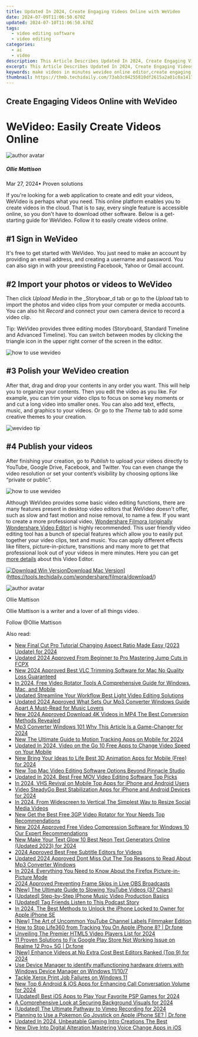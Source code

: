 ```yaml
---
title: Updated In 2024, Create Engaging Videos Online with WeVideo
date: 2024-07-09T11:06:50.670Z
updated: 2024-07-10T11:06:50.670Z
tags: 
  - video editing software
  - video editing
categories: 
  - ai
  - video
description: This Article Describes Updated In 2024, Create Engaging Videos Online with WeVideo
excerpt: This Article Describes Updated In 2024, Create Engaging Videos Online with WeVideo
keywords: make videos in minutes wevideo online editor,create engaging audio videos with these online platforms,elevate your storytelling with wevideos online video editor,elevate your storytelling easy online video creation with wevideo,create stunning videos online with ease wevideo,create engaging videos online with wevideo,online video creation made easy with wevideo
thumbnail: https://thmb.techidaily.com/73ab3c04255810df2615a2a01c8a14174dd9b221f2d60ec5b3831dd32989cbba.jpg
---
```


## Create Engaging Videos Online with WeVideo

# WeVideo: Easily Create Videos Online

![author avatar](https://images.wondershare.com/filmora/article-images/ollie-mattison.jpg)

##### Ollie Mattison

 Mar 27, 2024• Proven solutions

 If you're looking for a web application to create and edit your videos, WeVideo is perhaps what you need. This online platform enables you to create videos in the cloud. That is to say, every single feature is accessible online, so you don't have to download other software. Below is a get-starting guide for WeVideo. Follow it to easily create videos online.

## #1 Sign in WeVideo

 It's free to get started with WeVideo. You just need to make an account by providing an email address, and creating a username and password. You can also sign in with your preexisting Facebook, Yahoo or Gmail account.

## #2 Import your photos or videos to WeVideo

 Then click _Upload Media_ in the _Storyboar_d tab or go to the _Upload_ tab to import the photos and video clips from your computer or media accounts. You can also hit _Record_ and connect your own camera device to record a video clip.

 Tip: WeVideo provides three editing modes (Storyboard, Standard Timeline and Advanced Timeline). You can switch between modes by clicking the triangle icon in the upper right corner of the screen in the editor.

![how to use wevideo](https://images.wondershare.com/images/multimedia/video-editor/wevideo-add-files.jpg)

## #3 Polish your WeVideo creation

 After that, drag and drop your contents in any order you want. This will help you to organize your contents. Then you edit the video as you like. For example, you can trim your video clips to focus on some key moments or and cut a long video into smaller ones. You can also add text, effects, music, and graphics to your videos. Or go to the _Theme_ tab to add some creative themes to your creation.

![wevideo tip](https://images.wondershare.com/images/multimedia/video-editor/wevideo-effects.jpg)

## #4 Publish your videos

 After finishing your creation, go to _Publish_ to upload your videos directly to YouTube, Google Drive, Facebook, and Twitter. You can even change the video resolution or set your content’s visibility by choosing options like “private or public”.

![how to use wevideo](https://images.wondershare.com/images/multimedia/video-editor/wevideo-publish.jpg)

 Although WeVideo provides some basic video editing functions, there are many features present in desktop video editors that WeVideo doesn't offer, such as slow and fast motion and noise removal, to name a few. If you want to create a more professional video, [Wondershare Filmora (originally Wondershare Video Editor)](https://tools.techidaily.com/wondershare/filmora/download/) is highly recommended. This user friendly video editing tool has a bunch of special features which allow you to easily put together your video clips, text and music. You can apply different effects like filters, picture-in-picture, transitions and many more to get that professional look out of your videos in mere minutes. Here you can get [more details](https://tools.techidaily.com/wondershare/filmora/download/) about this Video Editor.

[![Download Win Version](https://images.wondershare.com/filmora/guide/download-btn-win.jpg)](https://tools.techidaily.com/wondershare/filmora/download/)[Download Mac Version](https://images.wondershare.com/filmora/guide/download-btn-mac.jpg)](https://tools.techidaily.com/wondershare/filmora/download/)

![author avatar](https://images.wondershare.com/filmora/article-images/ollie-mattison.jpg)

Ollie Mattison

Ollie Mattison is a writer and a lover of all things video.

Follow @Ollie Mattison

<span class="atpl-alsoreadstyle">Also read:</span>
<div><ul>
<li><a href="https://video-ai-editor.techidaily.com/new-final-cut-pro-tutorial-changing-aspect-ratio-made-easy-2023-update-for-2024/"><u>New Final Cut Pro Tutorial Changing Aspect Ratio Made Easy (2023 Update) for 2024</u></a></li>
<li><a href="https://video-ai-editor.techidaily.com/updated-2024-approved-from-beginner-to-pro-mastering-jump-cuts-in-fcpx/"><u>Updated 2024 Approved From Beginner to Pro Mastering Jump Cuts in FCPX</u></a></li>
<li><a href="https://video-ai-editor.techidaily.com/new-2024-approved-best-vlc-trimming-software-for-mac-no-quality-loss-guaranteed/"><u>New 2024 Approved Best VLC Trimming Software for Mac No Quality Loss Guaranteed</u></a></li>
<li><a href="https://video-ai-editor.techidaily.com/in-2024-free-video-rotator-tools-a-comprehensive-guide-for-windows-mac-and-mobile/"><u>In 2024, Free Video Rotator Tools A Comprehensive Guide for Windows, Mac, and Mobile</u></a></li>
<li><a href="https://video-ai-editor.techidaily.com/updated-streamline-your-workflow-best-light-video-editing-solutions/"><u>Updated Streamline Your Workflow Best Light Video Editing Solutions</u></a></li>
<li><a href="https://video-ai-editor.techidaily.com/updated-2024-approved-what-sets-our-mp3-converter-windows-guide-apart-a-must-read-for-music-lovers/"><u>Updated 2024 Approved What Sets Our Mp3 Converter Windows Guide Apart A Must-Read for Music Lovers</u></a></li>
<li><a href="https://video-ai-editor.techidaily.com/new-2024-approved-download-4k-videos-in-mp4-the-best-conversion-methods-revealed/"><u>New 2024 Approved Download 4K Videos in MP4 The Best Conversion Methods Revealed</u></a></li>
<li><a href="https://video-ai-editor.techidaily.com/mp3-converter-windows-101-why-this-article-is-a-game-changer-for-2024/"><u>Mp3 Converter Windows 101 Why This Article Is a Game-Changer for 2024</u></a></li>
<li><a href="https://video-ai-editor.techidaily.com/new-the-ultimate-guide-to-motion-tracking-apps-on-mobile-for-2024/"><u>New The Ultimate Guide to Motion Tracking Apps on Mobile for 2024</u></a></li>
<li><a href="https://video-ai-editor.techidaily.com/updated-in-2024-video-on-the-go-10-free-apps-to-change-video-speed-on-your-mobile/"><u>Updated In 2024, Video on the Go 10 Free Apps to Change Video Speed on Your Mobile</u></a></li>
<li><a href="https://video-ai-editor.techidaily.com/new-bring-your-ideas-to-life-best-3d-animation-apps-for-mobile-free-for-2024/"><u>New Bring Your Ideas to Life Best 3D Animation Apps for Mobile (Free) for 2024</u></a></li>
<li><a href="https://video-ai-editor.techidaily.com/new-top-mac-video-editing-software-options-beyond-pinnacle-studio/"><u>New Top Mac Video Editing Software Options Beyond Pinnacle Studio</u></a></li>
<li><a href="https://video-ai-editor.techidaily.com/updated-in-2024-best-free-mov-video-editing-software-top-picks/"><u>Updated In 2024, Best Free MOV Video Editing Software Top Picks</u></a></li>
<li><a href="https://video-ai-editor.techidaily.com/in-2024-vhs-revival-on-mobile-top-apps-for-iphone-and-android-users/"><u>In 2024, VHS Revival on Mobile Top Apps for iPhone and Android Users</u></a></li>
<li><a href="https://video-ai-editor.techidaily.com/video-steadygo-best-stabilization-apps-for-iphone-and-android-devices-for-2024/"><u>Video SteadyGo Best Stabilization Apps for iPhone and Android Devices for 2024</u></a></li>
<li><a href="https://video-ai-editor.techidaily.com/in-2024-from-widescreen-to-vertical-the-simplest-way-to-resize-social-media-videos/"><u>In 2024, From Widescreen to Vertical The Simplest Way to Resize Social Media Videos</u></a></li>
<li><a href="https://video-ai-editor.techidaily.com/new-get-the-best-free-3gp-video-rotator-for-your-needs-top-recommendations/"><u>New Get the Best Free 3GP Video Rotator for Your Needs Top Recommendations</u></a></li>
<li><a href="https://video-ai-editor.techidaily.com/new-2024-approved-free-video-compression-software-for-windows-10-our-expert-recommendations/"><u>New 2024 Approved Free Video Compression Software for Windows 10 Our Expert Recommendations</u></a></li>
<li><a href="https://video-ai-editor.techidaily.com/new-make-your-text-glow-10-best-neon-text-generators-online-updated-2023-for-2024/"><u>New Make Your Text Glow 10 Best Neon Text Generators Online (Updated 2023) for 2024</u></a></li>
<li><a href="https://video-ai-editor.techidaily.com/2024-approved-best-free-subtitle-editors-for-videos/"><u>2024 Approved Best Free Subtitle Editors for Videos</u></a></li>
<li><a href="https://video-ai-editor.techidaily.com/updated-2024-approved-dont-miss-out-the-top-reasons-to-read-about-mp3-converter-windows/"><u>Updated 2024 Approved Dont Miss Out The Top Reasons to Read About Mp3 Converter Windows</u></a></li>
<li><a href="https://some-knowledge.techidaily.com/in-2024-everything-you-need-to-know-about-the-firefox-picture-in-picture-mode/"><u>In 2024, Everything You Need to Know About the Firefox Picture-in-Picture Mode</u></a></li>
<li><a href="https://video-capture.techidaily.com/2024-approved-preventing-frame-skips-in-live-obs-broadcasts/"><u>2024 Approved  Preventing Frame Skips in Live OBS Broadcasts</u></a></li>
<li><a href="https://youtube-sure.techidaily.com/he-ultimate-guide-to-slowing-youtube-videos-37-chars/"><u>[New] The Ultimate Guide to Slowing YouTube Videos (37 Chars)</u></a></li>
<li><a href="https://extra-support.techidaily.com/updated-step-by-step-iphone-music-video-production-basics/"><u>[Updated] Step-by-Step  IPhone Music Video Production Basics</u></a></li>
<li><a href="https://some-guidance.techidaily.com/updated-tag-friends-listen-to-this-podcast-story/"><u>[Updated] Tag Friends  Listen to This Podcast Story</u></a></li>
<li><a href="https://ios-unlock.techidaily.com/in-2024-the-best-methods-to-unlock-the-iphone-locked-to-owner-for-apple-iphone-se-by-drfone-ios/"><u>In 2024, The Best Methods to Unlock the iPhone Locked to Owner for Apple iPhone SE</u></a></li>
<li><a href="https://facebook-video-footage.techidaily.com/new-the-art-of-uncommon-youtube-channel-labels-filmmaker-edition/"><u>[New] The Art of Uncommon YouTube Channel Labels  Filmmaker Edition</u></a></li>
<li><a href="https://change-location.techidaily.com/how-to-stop-life360-from-tracking-you-on-apple-iphone-8-drfone-by-drfone-virtual-ios/"><u>How to Stop Life360 from Tracking You On Apple iPhone 8? | Dr.fone</u></a></li>
<li><a href="https://some-guidance.techidaily.com/unveiling-the-premier-html5-video-players-list-for-2024/"><u>Unveiling The Premier HTML5 Video Players List for 2024</u></a></li>
<li><a href="https://howto.techidaily.com/11-proven-solutions-to-fix-google-play-store-not-working-issue-on-realme-12-proplus-5g-drfone-by-drfone-fix-android-problems-fix-android-problems/"><u>11 Proven Solutions to Fix Google Play Store Not Working Issue on Realme 12 Pro+ 5G | Dr.fone</u></a></li>
<li><a href="https://facebook-record-videos.techidaily.com/new-enhance-videos-at-no-extra-cost-best-editors-ranked-top-9-for-2024/"><u>[New] Enhance Videos at No Extra Cost  Best Editors Ranked (Top 9) for 2024</u></a></li>
<li><a href="https://techidaily.com/use-device-manager-to-identify-malfunctioning-hardware-drivers-with-windows-device-manager-on-windows-11107-by-drivereasy-guide/"><u>Use Device Manager to identify malfunctioning hardware drivers with Windows Device Manager on Windows 11/10/7</u></a></li>
<li><a href="https://driver-install.techidaily.com/tackle-xerox-print-job-failures-on-windows-11/"><u>Tackle Xerox Print Job Failures on Windows 11</u></a></li>
<li><a href="https://sound-tweaking.techidaily.com/new-top-6-android-and-ios-apps-for-enhancing-call-conversation-volume-for-2024/"><u>New Top 6 Android & iOS Apps for Enhancing Call Conversation Volume for 2024</u></a></li>
<li><a href="https://desktop-recording.techidaily.com/updated-best-ios-apps-to-play-your-favorite-psp-games-for-2024/"><u>[Updated] Best iOS Apps to Play Your Favorite PSP Games for 2024</u></a></li>
<li><a href="https://extra-lessons.techidaily.com/a-comprehensive-look-at-securing-background-visuals-for-2024/"><u>A Comprehensive Look at Securing Background Visuals for 2024</u></a></li>
<li><a href="https://digital-screen-recording.techidaily.com/updated-the-ultimate-pathway-to-vimeo-recording-for-2024/"><u>[Updated] The Ultimate Pathway to Vimeo Recording for 2024</u></a></li>
<li><a href="https://ios-pokemon-go.techidaily.com/planning-to-use-a-pokemon-go-joystick-on-apple-iphone-se-drfone-by-drfone-virtual-ios/"><u>Planning to Use a Pokemon Go Joystick on Apple iPhone SE? | Dr.fone</u></a></li>
<li><a href="https://smart-video-creator.techidaily.com/updated-in-2024-unbeatable-gaming-intro-creations-the-best/"><u>Updated In 2024, Unbeatable Gaming Intro Creations The Best</u></a></li>
<li><a href="https://sound-tweaking.techidaily.com/new-dive-into-digital-alteration-mastering-voice-change-apps-in-ios/"><u>New Dive Into Digital Alteration Mastering Voice Change Apps in iOS</u></a></li>
</ul></div>

<ins class="adsbygoogle"
      style="display:block"
      data-ad-client="ca-pub-7571918770474297"
      data-ad-slot="8358498916"
      data-ad-format="auto"
      data-full-width-responsive="true"></ins>
